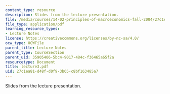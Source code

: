 ```yaml
---
content_type: resource
description: Slides from the lecture presentation.
file: /media/courses/14-02-principles-of-macroeconomics-fall-2004/27c1ea81d48fd0f93b65c8bf163485a7_lecture3.pdf
file_type: application/pdf
learning_resource_types:
- Lecture Notes
license: https://creativecommons.org/licenses/by-nc-sa/4.0/
ocw_type: OCWFile
parent_title: Lecture Notes
parent_type: CourseSection
parent_uid: 35905406-5bc4-9017-484c-f36465a65f2a
resourcetype: Document
title: lecture3.pdf
uid: 27c1ea81-d48f-d0f9-3b65-c8bf163485a7
---
```

Slides from the lecture presentation.